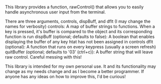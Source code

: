 This library provides a function, rawControl() that allows you to easily handle asynchronous user input from the terminal.

There are three arguments, controls, dispBuff, and dflt (I may change the names for verbosity)
controls: A map of buffer strings to functions. When a key is pressed, it's buffer is compared to the object and its corresponding function is run
dispBuff (optional; defaults to false): A boolean that enables displaying the buffer of any key htat has not been assigned in controls
dflt (optional): A function that runs on every keypress (usually a screen refresh)
quitBuffer (optional; defaults to '03' (ctrl+c)): A buffer string that will leave raw control. Careful messing with this!

This library is intended for my own personal use. It and its functionality may change as my needs change and as I become a better programmer. If anyone has any ideas on how to improve this, I'd be curious!
